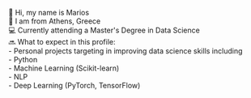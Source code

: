 👋 Hi, my name is Marios <br />
📌 I am from Athens, Greece <br />
💻 Currently attending a Master's Degree in Data Science <br />
🔜 What to expect in this profile:  <br />
    - Personal projects targeting in improving data science skills including <br />
    - Python <br />
    - Machine Learning (Scikit-learn) <br />
    - NLP <br />
    - Deep Learning (PyTorch, TensorFlow) <br />
   
